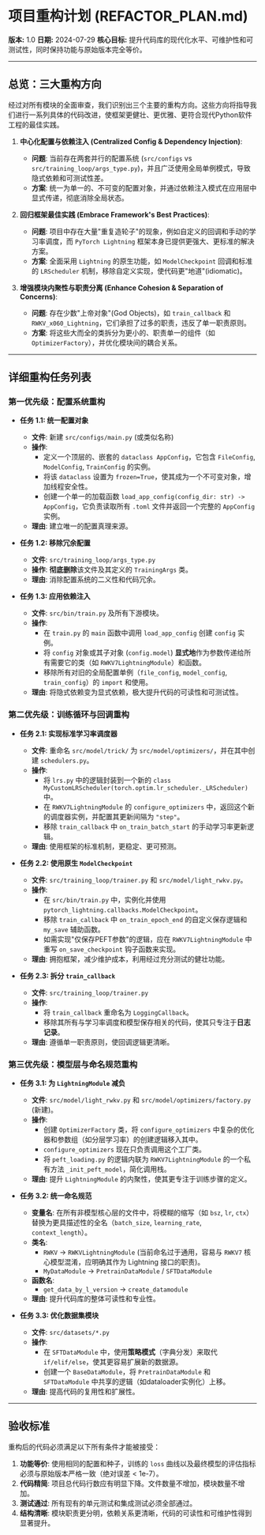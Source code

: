 # 项目重构计划 (REFACTOR_PLAN.md)

**版本:** 1.0
**日期:** 2024-07-29
**核心目标:** 提升代码库的现代化水平、可维护性和可测试性，同时保持功能与原始版本完全等价。

---

## **总览：三大重构方向**

经过对所有模块的全面审查，我们识别出三个主要的重构方向。这些方向将指导我们进行一系列具体的代码改进，使框架更健壮、更优雅、更符合现代Python软件工程的最佳实践。

1.  **中心化配置与依赖注入 (Centralized Config & Dependency Injection)**:
    *   **问题**: 当前存在两套并行的配置系统 (`src/configs` vs `src/training_loop/args_type.py`)，并且广泛使用全局单例模式，导致隐式依赖和可测试性差。
    *   **方案**: 统一为单一的、不可变的配置对象，并通过依赖注入模式在应用层中显式传递，彻底消除全局状态。

2.  **回归框架最佳实践 (Embrace Framework's Best Practices)**:
    *   **问题**: 项目中存在大量"重复造轮子"的现象，例如自定义的回调和手动的学习率调度，而 `PyTorch Lightning` 框架本身已提供更强大、更标准的解决方案。
    *   **方案**: 全面采用 `Lightning` 的原生功能，如 `ModelCheckpoint` 回调和标准的 `LRScheduler` 机制，移除自定义实现，使代码更"地道"(idiomatic)。

3.  **增强模块内聚性与职责分离 (Enhance Cohesion & Separation of Concerns)**:
    *   **问题**: 存在少数"上帝对象"(God Objects)，如 `train_callback` 和 `RWKV_x060_Lightning`，它们承担了过多的职责，违反了单一职责原则。
    *   **方案**: 将这些大而全的类拆分为更小的、职责单一的组件（如 `OptimizerFactory`），并优化模块间的耦合关系。

---

## **详细重构任务列表**

### **第一优先级：配置系统重构**

*   **任务 1.1: 统一配置对象**
    *   **文件**: 新建 `src/configs/main.py` (或类似名称)
    *   **操作**:
        *   定义一个顶层的、嵌套的 `dataclass AppConfig`，它包含 `FileConfig`, `ModelConfig`, `TrainConfig` 的实例。
        *   将该 `dataclass` 设置为 `frozen=True`，使其成为一个不可变对象，增加线程安全性。
        *   创建一个单一的加载函数 `load_app_config(config_dir: str) -> AppConfig`，它负责读取所有 `.toml` 文件并返回一个完整的 `AppConfig` 实例。
    *   **理由**: 建立唯一的配置真理来源。

*   **任务 1.2: 移除冗余配置**
    *   **文件**: `src/training_loop/args_type.py`
    *   **操作**: **彻底删除**该文件及其定义的 `TrainingArgs` 类。
    *   **理由**: 消除配置系统的二义性和代码冗余。

*   **任务 1.3: 应用依赖注入**
    *   **文件**: `src/bin/train.py` 及所有下游模块。
    *   **操作**:
        *   在 `train.py` 的 `main` 函数中调用 `load_app_config` 创建 `config` 实例。
        *   将 `config` 对象或其子对象 (`config.model`) **显式地**作为参数传递给所有需要它的类（如 `RWKV7LightningModule`）和函数。
        *   移除所有对旧的全局配置单例（`file_config`, `model_config`, `train_config`）的 `import` 和使用。
    *   **理由**: 将隐式依赖变为显式依赖，极大提升代码的可读性和可测试性。

### **第二优先级：训练循环与回调重构**

*   **任务 2.1: 实现标准学习率调度器**
    *   **文件**: 重命名 `src/model/trick/` 为 `src/model/optimizers/`，并在其中创建 `schedulers.py`。
    *   **操作**:
        *   将 `lrs.py` 中的逻辑封装到一个新的 `class MyCustomLRScheduler(torch.optim.lr_scheduler._LRScheduler)` 中。
        *   在 `RWKV7LightningModule` 的 `configure_optimizers` 中，返回这个新的调度器实例，并配置其更新间隔为 `"step"`。
        *   移除 `train_callback` 中 `on_train_batch_start` 的手动学习率更新逻辑。
    *   **理由**: 使用框架的标准机制，更稳定、更可预测。

*   **任务 2.2: 使用原生 `ModelCheckpoint`**
    *   **文件**: `src/training_loop/trainer.py` 和 `src/model/light_rwkv.py`。
    *   **操作**:
        *   在 `src/bin/train.py` 中，实例化并使用 `pytorch_lightning.callbacks.ModelCheckpoint`。
        *   移除 `train_callback` 中 `on_train_epoch_end` 的自定义保存逻辑和 `my_save` 辅助函数。
        *   如需实现"仅保存PEFT参数"的逻辑，应在 `RWKV7LightningModule` 中重写 `on_save_checkpoint` 钩子函数来实现。
    *   **理由**: 拥抱框架，减少维护成本，利用经过充分测试的健壮功能。

*   **任务 2.3: 拆分 `train_callback`**
    *   **文件**: `src/training_loop/trainer.py`
    *   **操作**:
        *   将 `train_callback` 重命名为 `LoggingCallback`。
        *   移除其所有与学习率调度和模型保存相关的代码，使其只专注于**日志记录**。
    *   **理由**: 遵循单一职责原则，使回调逻辑更清晰。

### **第三优先级：模型层与命名规范重构**

*   **任务 3.1: 为 `LightningModule` 减负**
    *   **文件**: `src/model/light_rwkv.py` 和 `src/model/optimizers/factory.py` (新建)。
    *   **操作**:
        *   创建 `OptimizerFactory` 类，将 `configure_optimizers` 中复杂的优化器和参数组（如分层学习率）的创建逻辑移入其中。
        *   `configure_optimizers` 现在只负责调用这个工厂类。
        *   将 `peft_loading.py` 的逻辑内联为 `RWKV7LightningModule` 的一个私有方法 `_init_peft_model`，简化调用栈。
    *   **理由**: 提升 `LightningModule` 的内聚性，使其更专注于训练步骤的定义。

*   **任务 3.2: 统一命名规范**
    *   **变量名**: 在所有非模型核心层的文件中，将模糊的缩写（如 `bsz`, `lr`, `ctx`）替换为更具描述性的全名（`batch_size`, `learning_rate`, `context_length`）。
    *   **类名**:
        *   `RWKV` -> `RWKVLightningModule` (当前命名过于通用，容易与 `RWKV7` 核心模型混淆，应明确其作为 Lightning 接口的职责)。
        *   `MyDataModule` -> `PretrainDataModule` / `SFTDataModule`
    *   **函数名**:
        *   `get_data_by_l_version` -> `create_datamodule`
    *   **理由**: 提升代码库的整体可读性和专业性。

*   **任务 3.3: 优化数据集模块**
    *   **文件**: `src/datasets/*.py`
    *   **操作**:
        *   在 `SFTDataModule` 中，使用**策略模式**（字典分发）来取代 `if/elif/else`，使其更容易扩展新的数据源。
        *   创建一个 `BaseDataModule`，将 `PretrainDataModule` 和 `SFTDataModule` 中共享的逻辑（如dataloader实例化）上移。
    *   **理由**: 提高代码的复用性和扩展性。

---

## **验收标准**

重构后的代码必须满足以下所有条件才能被接受：

1.  **功能等价**: 使用相同的配置和种子，训练的 `loss` 曲线以及最终模型的评估指标必须与原始版本严格一致（绝对误差 < 1e-7）。
2.  **代码精简**: 项目总代码行数应有明显下降。文件数量不增加，模块数量不增加。
3.  **测试通过**: 所有现有的单元测试和集成测试必须全部通过。
4.  **结构清晰**: 模块职责更分明，依赖关系更清晰，代码的可读性和可维护性得到显著提升。 